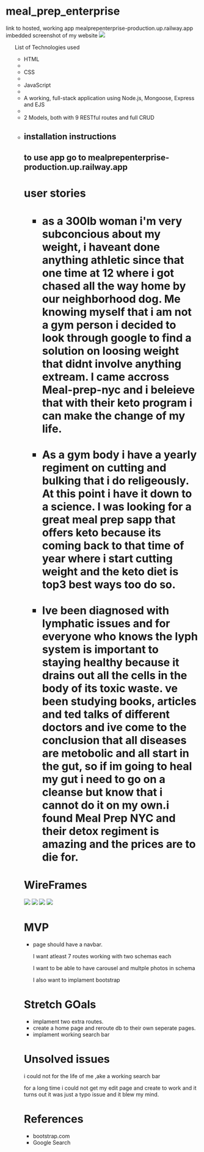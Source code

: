 # meal_prep_enterprise
link to hosted, working app
mealprepenterprise-production.up.railway.app
imbedded screenshot of my website
<img src=https://user-images.githubusercontent.com/100313792/204707612-0a83d743-7966-4d10-baa3-3e8c2afc8b2c.jpeg>

<ul>List of Technologies used<ul>
<li>HTML<li>
<li>CSS<li>
<li>JavaScript<li>
<li>A working, full-stack application using Node.js, Mongoose, Express and EJS<li>
<li>2 Models, both with 9 RESTful routes and full CRUD<li>
  
<h2>installation instructions<h2>
 to use app go to mealprepenterprise-production.up.railway.app
  
 <h1>user stories<h1> 
 <ul>
   <li>as a 300lb woman i'm very subconcious about my weight, i haveant done anything athletic since that one time at 12 where i got chased all the way home by our neighborhood dog. Me knowing myself that i am not a gym person i decided to look through google to find a solution on loosing weight that didnt involve anything extream. I came accross Meal-prep-nyc and i beleieve that with their keto program i can make the change of my life.</li>
   <br />
   <li>As a gym body i have a yearly regiment on cutting and bulking that i do religeously. At this point i have it down to a science. I was looking for a great meal prep sapp that offers keto because its coming back to that time of year where i start cutting weight and the keto diet is top3 best ways too do so.</li>
   <br />
   <li>Ive been diagnosed with lymphatic issues and for everyone who knows the lyph system is important to staying healthy because it drains out all the cells in the body of its toxic waste. ve been studying books, articles and ted talks of different doctors and ive come to the conclusion that all diseases are metobolic and all start in the gut, so if im going to heal my gut i need to go on a cleanse but know that i cannot do it on my own.i found Meal Prep NYC and their detox regiment is amazing and the prices are to die for.</li>
 </ul>

   
   
<h1>WireFrames</h1>
   
  <img src=https://user-images.githubusercontent.com/100313792/204711119-4325a170-6ef8-4a57-9359-1462acef68dc.jpeg>
 <img src=https://user-images.githubusercontent.com/100313792/204711263-dd98bcb0-31bc-47a3-b58a-2dc624687418.jpeg>
<img src=https://user-images.githubusercontent.com/100313792/204711306-5db52b43-6657-4eb7-a7bb-b7eb208617fc.jpeg>
<img src=https://user-images.githubusercontent.com/100313792/204711361-e0355784-09af-485c-99d5-2e317b8e0dc8.jpeg>


<h1>MVP</h1>
<ul>
<li>
<p>page should have a navbar.</p>
<p>I want atleast 7 routes working with two schemas each</p>
<p>I want to be able to have carousel and multple photos in schema</p>
<p>I also want to implament bootstrap</p>
</li>
</ul>


 <h1>Stretch GOals</h1>
 <ul>
 <li>implament two extra routes.</li>
 <li>create a home page and reroute db to their own seperate pages.</li>
 <li>implament working search bar</li>
 </ul>  
   
<h1>Unsolved issues</h1>
   <p>i could not for the life of me ,ake a working search bar</p>
     <p>for a long time i could not get my edit page and create to work and it turns out it was just a typo issue and it blew my mind.</p>

<h1>References</h1>
<ul>
<li>bootstrap.com</li>
<li>Google Search</li>
</ul>